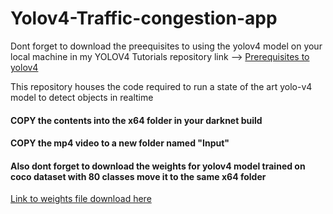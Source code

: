 # Yolov4-Traffic-congestion-app


Dont forget to download the preequisites to using the yolov4 model on your local machine in my YOLOV4 Tutorials 
repository link --> [Prerequisites to yolov4](https://github.com/GautamKataria/YOLOv4-Tutorials)

This repository houses the code required to run a state of the art yolo-v4 model to detect objects in realtime 

#### COPY the contents into the x64 folder in your darknet build

#### COPY the mp4 video to a new folder named "Input"

#### Also dont forget to download the weights for yolov4 model trained on coco dataset with 80 classes move it to the same x64 folder

[Link to weights file download here](https://github.com/AlexeyAB/darknet/releases/download/darknet_yolo_v3_optimal/yolov4.weights)
